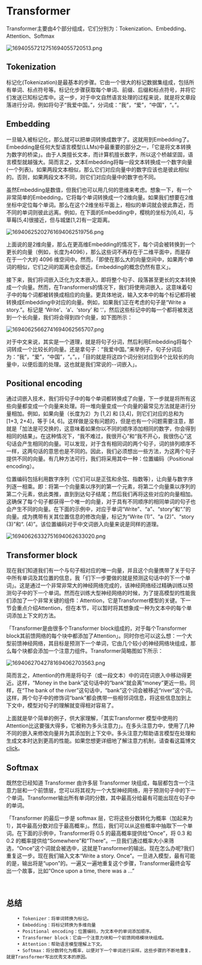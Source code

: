 # Transformer

Transformer主要由4个部分组成，它们分别为：Tokenization、Embedding、Attention、Softmax

![16940557212751694055720513.png](https://fastly.jsdelivr.net/gh/Chenjiangwen/ImageHostingService@main/pic/16940557212751694055720513.png)

## Tokenization

标记化(Tokenization)是最基本的步骤。它由一个很大的标记数据集组成，包括所有单词、标点符号等。标记化步骤获取每个单词、前缀、后缀和标点符号，并将它们发送已知标记库中。这一步，对于中文自然语言处理的过程来说，就是将文章段落进行分词，例如将句子“我爱中国。”，分词成：“我”，“爱”，“中国”，“。”。

## Embedding

一旦输入被标记化，那么就可以把单词转换成数字了。这就用到Embedding了。Embedding是任何大型语言模型(LLMs)中最重要的部分之一，「它是将文本转换为数字的桥梁」。由于人类擅长文本，而计算机擅长数字，所以这个桥越坚固，语言模型就越强大。简而言之，文本Embedding将每一段文本转换成一个数字向量(一个列表)。如果两段文本相似，那么它们对应向量中的数字应该也是彼此相似的。否则，如果两段文本不同，则它们对应向量中的数字也不同。

虽然Embedding是数值，但我们也可以用几何的思维来考虑。想象一下，有一个非常简单的Embedding，它将每个单词转换成一个2维向量。如果我们想要在2维坐标中定位每个单词。那么在这个2维坐标平面上，相似的单词就会彼此靠近，而不同的单词则彼此远离。例如，在下面的Embedding中，樱桃的坐标为[6,4]，与草莓[5,4]很接近，但与城堡[1,2]有一定距离。

![16940625202761694062519756.png](https://fastly.jsdelivr.net/gh/Chenjiangwen/ImageHostingService@main/pic/16940625202761694062519756.png)

上面说的是2维向量，那么在更高维Embedding的情况下，每个词会被转换到一个更长的向量（例如，长度为4096），那么这些词不再存在于二维平面中，而是存在于一个大的 4096 维空间中。然而，「即使在那么大的向量空间中，如果两个单词的相似，它们之间的距离也会很近。Embedding的概念仍然有意义」。

接下来，我们将词嵌入泛化为文本嵌入，即将整个句子、段落甚至更长的文本转换成一个向量。然而，在Transformers的情况下，我们将使用词嵌入，这意味着句子中的每个词都被转换成相应的向量。更具体地说，输入文本中的每个标记都将被转换成Embedding中对应的向量。例如，如果我们正在考虑的句子是“Write a story.”。标记是 ‘Write’、‘a’、‘story’ 和 ‘.’，然后这些标记中的每一个都将被发送到一个长向量，我们将会得到四个向量，如下图所示：

![16940625662741694062565707.png](https://fastly.jsdelivr.net/gh/Chenjiangwen/ImageHostingService@main/pic/16940625662741694062565707.png)

对于中文来说，其实是一个道理，就是将句子分词，然后利用Embedding将每个词转成一个比较长的向量。还是拿句子：“我爱中国。”来举例子，句子分词后为：“我”，“爱”，“中国”，“。”。，「目的就是将这四个词分别对应到4个比较长的向量中，以便后面的处理。这也就是我们常说的--词嵌入」。

## Positional encoding

通过词嵌入技术，我们将句子中的每个单词都转换成了向量，下一步就是将所有这些向量都变成一个向量来处理。将一堆向量变成一个向量的最常见方法就是进行分量相加。例如，如果向量（长度为2）为 [1,2] 和 [3,4]，则它们对应的总和为 [1+3, 2+4]，等于 [4, 6]。这样做是没有问题的，但是也有一个问题需要注意，那就是「加法是可交换的，这意味着如果你以不同的顺序添加相同的数字，你会得到相同的结果」。在这种情况下，“我不难过，我很开心”和“我不开心，我很伤心”这句话会产生相同的向量。可以发现，对于含有相同词的两个句子，词的排列顺序不一样，这两句话的意思也是不同的。因此，我们必须想出一些方法，为这两个句子提供不同的向量。有几种方法可行，我们将采用其中一种：位置编码（Positional encoding）。

位置编码包括利用数字序列（它们可以是正弦和余弦、指数等），让向量与数字序列逐一相乘。即：将第一个向量乘以序列的第一个元素，将第二个向量乘以序列的第二个元素，依此类推，直到到达句子结尾；然后我们再将这些对应的向量相加。这确保了每个句子都获得一个唯一的向量，对于具有不同顺序的相同单词的句子也会产生不同的向量。在下面的示例中，对应于单词“Write”、“a”、“story”和“.”的向量。成为携带有关其位置信息的修改向量，标记为“Write (1)”、“a (2)”、“story (3)”和“. (4)”。该位置编码对于中文词嵌入向量来说是同样的道理。

![16940626332751694062633020.png](https://fastly.jsdelivr.net/gh/Chenjiangwen/ImageHostingService@main/pic/16940626332751694062633020.png)

## Transformer block

现在我们知道我们有一个与句子相对应的唯一向量，并且这个向量携带了关于句子中所有单词及其位置的信息，我「们下一步要做的就是预测这句话中的下一个单词」。这是通过一个非常非常大的神经网络完成的，该神经网络经过精确训练以预测句子中的下一个单词。然而在训练大型神经网络的时候，为了提高模型的性能我们添加了一个非常关键的组件：Attention，它是Transformer模型的关键。下一节会重点介绍Attention，但在本节，可以暂时将其想象成一种为文本中的每个单词添加上下文的方法。

「Transformer是由很多个Transformer block组成的，对于每个Transformer block其前馈网络的每个块中都添加了Attention」。同时你也可以这么想：一个大型前馈神经网络，其目标是预测下一个单词，它由几个较小的神经网络块组成，那么每个块都会添加一个注意力组件。Transformer简略图如下所示：

![16940627042781694062703563.png](https://fastly.jsdelivr.net/gh/Chenjiangwen/ImageHostingService@main/pic/16940627042781694062703563.png)

简而言之，Attention的作用是将句子（或一段文本）中的词在词嵌入中移动得更近。这样，“Money in the bank”这句话中的“bank”就会离“money”更近一些。同样，在“The bank of the river”这句话中，“bank”这个词会被移近“river”这个词。这样，两个句子中的修饰词“bank”都会携带一些相邻词信息，将这些信息加到上下文中，模型对句子的理解就变得相对容易了。

上面就是举个简单的例子，供大家理解，「其实Transformer 模型中使用的Attention比这要强大得多，它被称为多头注意力」。在多头注意力中，使用了几种不同的嵌入来修改向量并为其添加到上下文中。多头注意力帮助语言模型在处理和生成文本时达到更高的性能。如果您想更详细地了解注意力机制，请查看这篇博文 [click](https://txt.cohere.ai/what-is-attention-in-language-models/)。

## Softmax

既然您已经知道 Transformer 由许多层 Transformer 块组成，每层都包含一个注意力层和一个前馈层，您可以将其视为一个大型神经网络，用于预测句子中的下一个单词。Transformer输出所有单词的分数，其中最高分给最有可能出现在句子中的单词。

「Transformer 的最后一步是 softmax 层，它将这些分数转化为概率（加起来为 1），其中最高分数对应于最高概率」。然后，我们可以从这些概率中抽取下一个单词。在下面的示例中，Transformer将 0.5 的最高概率提供给“Once”，将 0.3 和 0.2 的概率提供给“Somewhere”和“There”。一旦我们通过概率大小来筛选，“Once”这个词就会被选中，这就是Transformer的输出。现在怎么办呢?我们重复这一步。现在我们输入文本“Write a story. Once”。一旦进入模型，最有可能的是，输出将是“upon”的。一遍又一遍地重复这个步骤，Transformer最终会写出一个故事，比如“Once upon a time, there was a …”

<br/>

## 总结

```
    • Tokenizer：将单词转换为标记。
    • Embedding：将标记转换为多维向量
    • Positional encoding：位置编码，为文本中的单词添加顺序。
    • Transformer block：它由一个注意力块和一个前馈网络模块块组成。
    • Attention：帮助语言模型理解上下文。
    • Softmax：将分数转化为概率，以便对下一个单词进行采样。这些步骤的不断地重复，就是Transformer写出优秀文本的原因。

```
